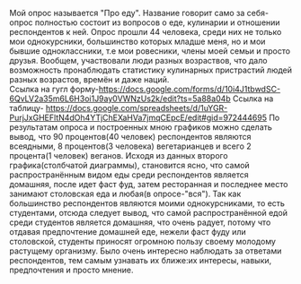 Мой опрос называется "Про еду". Название говорит само за себя- опрос полностью состоит из вопросов о еде, кулинарии и отношении респондентов к ней. Опрос прошли 44 человека, среди них не только мои однокурсники, большинство которых младше меня, но и мои бывшие одноклассники, т.е мои ровесники, члены моей семьи и просто друзья. Вообщем, участвовали люди разных возраствов, что дало возможность пронаблюдать статистику кулинарных пристрастий людей разных возрастов, времён и даже наций.  
Ссылка на гугл форму-https://docs.google.com/forms/d/10i4J1tbwdSC-6QvLV2a35m6L6H3oi1J9ay0VWNzUs2k/edit?ts=5a88a04b
Ссылка на таблицу- https://docs.google.com/spreadsheets/d/1uYGR-PurjJxGHEFltN4dOh4YTjChEXaHVa7jmqCEpcE/edit#gid=972444695
По результатам опроса и построенных мною графиков можно сделать вывод, что 90 процентов(40 человек) респондентов являются всеядными, 8 процентов(3 человека) вегетарианцев и всего 2 процента(1 человек) веганов.
Исходя из данных второго графика(столбчатой диаграммы), становится ясно, что самой распространённым видом еды среди респондентов является домашняя, после идет фаст фуд, затем ресторанная и последнее место занимают столовская еда и любая(в опросе-"вся").
Так как большинство респондентов являются моими однокурсниками, то есть студентами, отсюда следует вывод, что самой распространённой едой среди студентов является домашняя, что очень радует, потому что отдавая предпочтение домашней еде, нежели фаст фуду или столовской, студенты приносят огромною пользу своему молодому растущему организму.
Было очень интересно наблюдать за ответами респондентов, тем самым узнавать их ближе:их интересы, навыки, предпочтения и просто мнение.


